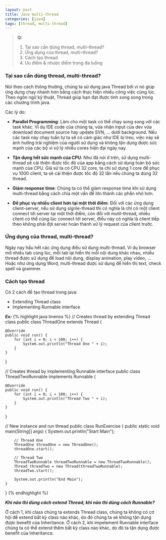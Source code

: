 ```yaml
---
layout: post
title: Java multi-thread
categories: [java]
tags: [thread, multi-thread]
---
```


> **Q:**
> 1. Tại sao cần dùng thread, multi-thread?
> 2. Ứng dụng của thread, multi-thread?
> 3. Cách tạo thread
> 4. Ưu điểm & nhược điểm trong đa luồng

### Tại sao cần dùng thread, multi-thread?
Nói theo cách thông thường, chúng ta sử dụng java Thread bởi vì nó giúp ứng dụng chạy nhanh hơn bằng cách thực hiện nhiều công việc cùng lúc. Theo ngôn ngữ kỹ thuật, Thread giúp bạn đạt được tính song song trong các chương trình java.

Các lý do:
* **Parallel Programming**: Làm cho một task có thể chạy song song với các task khác. Ví dụ IDE code của chúng ta, vừa nhận input của dev vừa download document source hay update SVN, ... dưới background. Nếu các task này chạy tuần tự ta sẽ có cảm giác như IDE bị treo, việc này sẽ ảnh hưởng trải nghiệm của người sử dụng và không tận dụng được sức mạnh của các bộ vi xử lý nhiều cores hiện đại ngày nay.

* **Tận dụng hết sức mạnh của CPU**: Như đã nói ở trên, sử dụng multi-thread sẽ cải thiện được tốc độ của app bằng cách sử dụng toàn bộ sức mạnh của CPU. Giả sử ta có CPU 32 core, ta chỉ sử dụng 1 core để phục vụ 1000 client, ta sẽ cải thiện được tốc độ 32 lần nếu chúng ta dùng 32 thread.

* **Giảm response time**: Chúng ta có thể giảm response time khi sử dụng multi-thread bằng cách chia một vấn đề lớn thành các phần nhỏ hơn.

* **Để phục vụ nhiều client hơn tại một thời điểm**: Đối với các ứng dụng client-server, nếu sử dụng signle-thread thì có nghĩa là chỉ có một client connect tới server tại một thời điểm, còn đối với mutil-thread, nhiều client có thể cùng lúc connect tới server, điều này có nghĩa là client tiếp theo không phải đợi server hoàn thành xử lý request của client trước.


### Ứng dụng của thread, multi-thread?
Ngày nay hầu hết các ứng dụng điều sử dụng multi-thread. Ví dụ browser mở nhiều tab cùng lúc, mỗi tab lại hiển thị mỗi nội dung khác nhau, nhiều thread được sử dụng để load nội dung, display animation, play video, ... Hoặc như ứng dụng Word, multi-thread được sử dụng để hiển thị text, check spell và grammer.


### Cách tạo thread
Có 2 cách để tạo thread trong java:
* Extending Thread class
* Implementing Runnable interface

***Ex:***
{% highlight java linenos %}
// Creates thread by extending Thread class
public class ThreadOne extends Thread {

    @Override
    public void run() {
        for (int i = 0; i < 100; i++) {
            System.out.println("Thread One " + i);
        }
    }
}

// Creates thread by implementing Runnable interface
public class ThreadTwoRunnable implements Runnable {

    @Override
    public void run() {
        for (int i = 0; i < 100; i++) {
            System.out.println("Thread Two " + i);
        }
    }
}

// New instance and run thread
public class RunExercise {
    public static void main(String[] args) {
        System.out.println("Start Main");

        // Thread One
        ThreadOne threadOne = new ThreadOne();
        threadOne.start();

        // Thread Two
        ThreadTwoRunnable threadTwoRunnable = new ThreadTwoRunnable();
        Thread threadTwo = new Thread(threadTwoRunnable);
        threadTwo.start();

        System.out.println("End Main");
    }
}
{% endhighlight %}

***Khi nào thì dùng cách extend Thread, khi nào thì dùng cách Runnable?***

Ở cách 1, khi class chúng ta extends Thread class, chúng ta không có cơ hội để extend bất kỳ class nào khác, do đó chúng ta sẽ không tận dụng được benefit của Inheritance. Ở cách 2, khi impelement Runnable interface chúng ta có thể extend thêm bất kỳ class nào khác, do đó ta tận dụng được benefit của Inheritance.